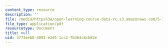 ```yaml
---
content_type: resource
description: ''
file: /media/https%3A/open-learning-course-data-rc.s3.amazonaws.com/5-73-quantum-mechanics-i-fall-2018/3773eeb84091e2d51cc27b364c8cb82e_MIT5_73F18_Lec29.pdf
file_type: application/pdf
resourcetype: Document
title: null
uid: 3773eeb8-4091-e2d5-1cc2-7b364c8cb82e
---
```

